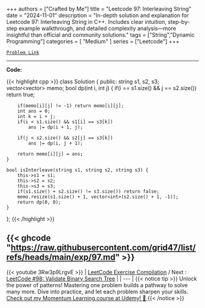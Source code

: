 
+++
authors = ["Crafted by Me"]
title = "Leetcode 97: Interleaving String"
date = "2024-11-01"
description = "In-depth solution and explanation for Leetcode 97: Interleaving String in C++. Includes clear intuition, step-by-step example walkthrough, and detailed complexity analysis—more insightful than official and community solutions."
tags = ["String","Dynamic Programming"]
categories = [
    "Medium"
]
series = ["Leetcode"]
+++



[`Problem Link`](https://leetcode.com/problems/interleaving-string/description/)

---

**Code:**

{{< highlight cpp >}}
class Solution {
public:
    string s1, s2, s3;
    vector<vector<int>> memo;
    bool dp(int i, int j) {
        if(i == s1.size() && j == s2.size()) return true;

        if(memo[i][j] != -1) return memo[i][j];
        int ans = 0;
        int k = i + j;
        if(i < s1.size() && s1[i] == s3[k])
            ans |= dp(i + 1, j);
        
        if(j < s2.size() && s2[j] == s3[k])
            ans |= dp(i, j + 1);
        
        return memo[i][j] = ans;
    }
    
    bool isInterleave(string s1, string s2, string s3) {
        this->s1 = s1;
        this->s2 = s2;
        this->s3 = s3;
        if(s1.size() + s2.size() != s3.size()) return false;
        memo.resize(s1.size() + 1, vector<int>(s2.size() + 1, -1));
        return dp(0, 0);
    }
};
{{< /highlight >}}

{{< ghcode "https://raw.githubusercontent.com/grid47/list/refs/heads/main/exp/97.md" >}}
---
{{< youtube 3Rw3p9LrgvE >}}
| [LeetCode Exercise Compilation](https://grid47.xyz/leetcode/) / Next : [LeetCode #98: Validate Binary Search Tree](https://grid47.xyz/posts/leetcode_98) |
| --- |
{{< notice tip >}}
Unlock the power of patterns! Mastering one problem builds a pathway to solve many more. Dive into practice, and let each problem sharpen your skills. [Check out my Momentum Learning course at Udemy! 🚀 ](https://www.udemy.com/course/algorithms-and-data-structures-in-cpp/)
{{< /notice >}}

